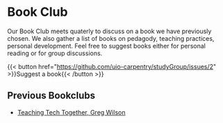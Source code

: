 # Book Club

Our Book Club meets quaterly to discuss on a book we have previously chosen. We also gather a list of books on pedagody, teaching practices, personal development. Feel free to suggest books either for personal reading or for group discussions.

{{< button href="https://github.com/uio-carpentry/studyGroup/issues/2" >}}Suggest a book{{< /button >}}

## Previous Bookclubs

* [Teaching Tech Together, Greg Wilson]("http://teachtogether.tech/)

